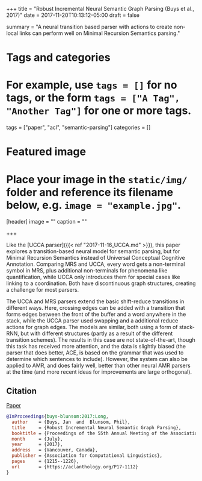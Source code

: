+++
title = "Robust Incremental Neural Semantic Graph Parsing (Buys et al., 2017)"
date = 2017-11-20T10:13:12-05:00
draft = false

summary = "A neural transition based parser with actions to create non-local links can perform well on Minimal Recursion Semantics parsing."

# Tags and categories
# For example, use `tags = []` for no tags, or the form `tags = ["A Tag", "Another Tag"]` for one or more tags.
tags = ["paper", "acl", "semantic-parsing"]
categories = []

# Featured image
# Place your image in the `static/img/` folder and reference its filename below, e.g. `image = "example.jpg"`.
[header]
image = ""
caption = ""

+++

Like the [UCCA parser]({{< ref "2017-11-16_UCCA.md" >}}), this paper explores a transition-based neural model for semantic parsing, but for Minimal Recursion Semantics instead of Universal Conceptual Cognitive Annotation.
Comparing MRS and UCCA, every word gets a non-terminal symbol in MRS, plus additional non-terminals for phenomena like quantification, while UCCA only introduces them for special cases like linking to a coordination.
Both have discontinuous graph structures, creating a challenge for most parsers.

The UCCA and MRS parsers extend the basic shift-reduce transitions in different ways.
Here, crossing edges can be added with a transition that forms edges between the front of the buffer and a word anywhere in the stack, while the UCCA parser used swapping and a additional reduce actions for graph edges.
The models are similar, both using a form of stack-RNN, but with different structures (partly as a result of the different transition schemes).
The results in this case are not state-of-the-art, though this task has received more attention, and the data is slightly biased (the parser that does better, ACE, is based on the grammar that was used to determine which sentences to include).
However, the system can also be applied to AMR, and does fairly well, better than other neural AMR parsers at the time (and more recent ideas for improvements are large orthogonal).

## Citation

[Paper](https://aclanthology.org/P17-1112)

```bibtex
@InProceedings{buys-blunsom:2017:Long,
  author    = {Buys, Jan  and  Blunsom, Phil},
  title     = {Robust Incremental Neural Semantic Graph Parsing},
  booktitle = {Proceedings of the 55th Annual Meeting of the Association for Computational Linguistics (Volume 1: Long Papers)},
  month     = {July},
  year      = {2017},
  address   = {Vancouver, Canada},
  publisher = {Association for Computational Linguistics},
  pages     = {1215--1226},
  url       = {https://aclanthology.org/P17-1112}
}
```
